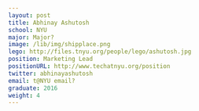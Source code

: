 ```yaml
---
layout: post
title: Abhinay Ashutosh
school: NYU
major: Major?
image: /lib/img/shipplace.png
lego: http://files.tnyu.org/people/lego/ashutosh.jpg
position: Marketing Lead
positionURL: http://www.techatnyu.org/position
twitter: abhinayashutosh
email: t@NYU email?
graduate: 2016
weight: 4
---
```

